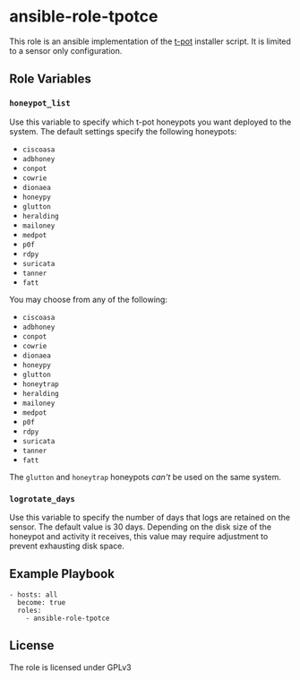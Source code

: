 # ansible-role-tpotce

This role is an ansible implementation of the [t-pot](https://github.com/dtag-dev-sec/tpotce) installer script. It is limited to a sensor only configuration.

## Role Variables

### `honeypot_list`

Use this variable to specify which t-pot honeypots you want deployed to the system. The default settings specify the following honeypots:

  - `ciscoasa`
  - `adbhoney`
  - `conpot`
  - `cowrie`
  - `dionaea`
  - `honeypy`
  - `glutton`
  - `heralding`
  - `mailoney`
  - `medpot`
  - `p0f`
  - `rdpy`
  - `suricata`
  - `tanner`
  - `fatt`

You may choose from any of the following:

  - `ciscoasa`
  - `adbhoney`
  - `conpot`
  - `cowrie`
  - `dionaea`
  - `honeypy`
  - `glutton`
  - `honeytrap`
  - `heralding`
  - `mailoney`
  - `medpot`
  - `p0f`
  - `rdpy`
  - `suricata`
  - `tanner`
  - `fatt`

The `glutton` and `honeytrap` honeypots _can't_ be used on the same system.

### `logrotate_days`

Use this variable to specify the number of days that logs are retained on the sensor. The default value is 30 days. Depending on the disk size of the honeypot and activity it receives, this value may require adjustment to prevent exhausting disk space.

## Example Playbook

```
- hosts: all
  become: true
  roles:
    - ansible-role-tpotce
```

## License

The role is licensed under GPLv3


